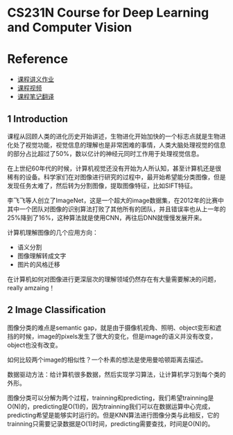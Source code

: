# CS231N Course for Deep Learning and Computer Vision
# Reference
- [课程讲义作业](http://vision.stanford.edu/teaching/cs231n/syllabus.html)
- [课程视频](https://space.bilibili.com/216720985/channel/detail?cid=32406)
- [课程笔记翻译](https://zhuanlan.zhihu.com/p/21930884)

## 1 Introduction
课程从回顾人类的进化历史开始讲述，生物进化开始加快的一个标志点就是生物进化处了视觉功能，视觉信息的理解也是非常困难的事情，人类大脑处理视觉的信息的部分占比超过了50%，数以亿计的神经元同时工作用于处理视觉信息。

在上世纪60年代的时候，计算机视觉还没有开始为人所认知，甚至计算机还是很稀有的设备。科学家们在对图像进行研究的过程中，最开始希望能分类图像，但是发现任务太难了，然后转为分割图像，提取图像特征，比如SIFT特征。

李飞飞等人创立了ImageNet，这是一个超大的image数据集，在2012年的比赛中其中一个团队对图像的识别算法打败了其他所有的团队，并且错误率也从上一年的25%降到了16%，这种算法就是使用CNN，再往后DNN就慢慢发展开来。

计算机理解图像的几个应用方向：

- 语义分割
- 图像理解转成文字
- 图片的风格迁移

在计算机如何对图像进行更深层次的理解领域仍然存在有大量需要解决的问题，really amzaing！

## 2 Image Classification
图像分类的难点是semantic gap，就是由于摄像机视角、照明、object变形和遮挡的时候，image的pixels发生了很大的变化，但是image的语义并没有改变，object也没有改变。

如何比较两个image的相似性？一个朴素的想法是使用曼哈顿距离去描述。

数据驱动方法：给计算机很多数据，然后实现学习算法，让计算机学习到每个类的外形。

图像分类可以分解为两个过程，trainning和predicting，我们希望trainning是O(N)的，predicting是O(1)的，因为trainning我们可以在数据运算中心完成，predicting希望是能够实时运行的。但是KNN算法进行图像分类与此相反，它的trainning只需要记录数据是O(1)时间，predicting需要查找，时间是O(N)的。
